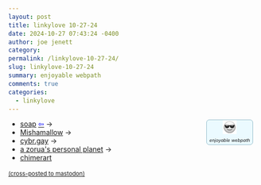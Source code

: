 ```yaml
---
layout: post
title: 𝚕𝚒𝚗𝚔𝚢𝚕𝚘𝚟𝚎 𝟷𝟶-𝟸𝟽-𝟸𝟺
date: 2024-10-27 07:43:24 -0400
author: joe jenett
category: 
permalink: /linkylove-10-27-24/
slug: linkylove-10-27-24
summary: enjoyable webpath
comments: true
categories:
  - linkylove
---
```

<span style="position:relative;float:right;margin-right:12px;font-size:.65em;text-align:center;font-style:italic;background:#ebfaff;padding:0 5px 3px 5px;border:1px solid #97becc;border-radius:6px;"><img id="guy" src="/images/eguy.png" alt="" width="28" style="margin-bottom:5px;"><br>enjoyable webpath</span>
<ul class="linkylove">
	<li><a title="soap" href="https://soapfriendo.neocities.org/">soap</a>  <a title="source" href="https://ninacti0n.neocities.org/"><span style="color:blue;">&#8678;</span></a> <span title="led to site shown below">&#8594;</span></li>
	<li><a title="Mishamallow" href="https://mishamallow.neocities.org/">Mishamallow</a> <span title="led to site shown below">&#8594;</span></li>
	<li><a title="cybr.gay" href="https://cybr.gay/">cybr.gay</a> <span title="led to site shown below">&#8594;</span></li>
	<li><a title="corvidae" href="https://corvidae.digital/">a zorua's personal planet</a> <span title="led to site shown below">&#8594;</span></li>
	<li><a title="chimerart" href="https://chimera.pet/art/">chimerart</a></li>
</ul>
<a href="https://brid.gy/publish/mastodon"><small>(cross-posted to mastodon)</small></a>